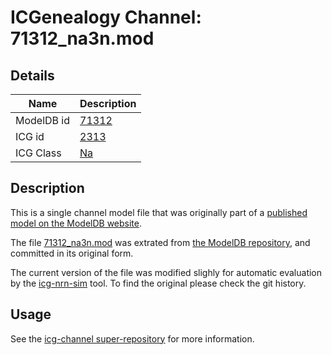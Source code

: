 # ICGenealogy Channel: 71312\_na3n.mod

## Details

Name | Description
---- | -----------
ModelDB id | [71312](http://senselab.med.yale.edu/ModelDB/ShowModel.cshtml?model=71312)
ICG id | [2313](http://icg.neurotheory.ox.ac.uk/channels/2/2313)
ICG Class | [Na](http://icg.neurotheory.ox.ac.uk/channels/2)

## Description

This is a single channel model file that was originally part of a [published model on the ModelDB website](http://senselab.med.yale.edu/ModelDB/ShowModel.cshtml?model=71312).


The file [71312\_na3n.mod](71312_na3n.mod) was extrated from [the ModelDB repository](http://senselab.med.yale.edu/ModelDB/ShowModel.cshtml?model=71312), and committed in its original form.

The current version of the file was modified slighly for automatic evaluation by the [icg-nrn-sim](https://github.com/icgenealogy/icg-nrn-sim) tool. To find the original please check the git history.


## Usage

See the [icg-channel super-repository](https://github.com/icgenealogy/icg-channels) for more information.